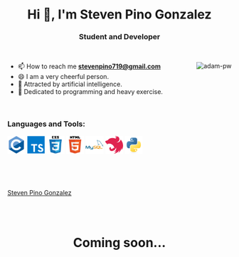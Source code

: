 <h1 align="center">Hi 👋, I'm Steven Pino Gonzalez</h1>
<h3 align="center">Student and Developer</h3>

<br>

<p><img align="right" src="https://github.com/Adam-pw/Adam-pw/blob/main/animation_500_kxa883sd.gif" alt="adam-pw" /></p>

- 📫 How to reach me **stevenpino719@gmail.com**
- 😄 I am a very cheerful person.
- 💪 Attracted by artificial intelligence.
- 💪 Dedicated to programming and heavy exercise.

<br>

<h3 align="left">Languages and Tools:</h3>
<p align="left">
   <img src="https://raw.githubusercontent.com/devicons/devicon/master/icons/c/c-original.svg"
      alt="c" width="40" height="40" />
    <img src="https://github.com/devicons/devicon/blob/master/icons/typescript/typescript-plain.svg"
      alt="cplusplus" width="40" height="40" />
   <img src="https://raw.githubusercontent.com/devicons/devicon/master/icons/css3/css3-original-wordmark.svg" alt="css3"
      width="40" height="40" />
  <img src="https://raw.githubusercontent.com/devicons/devicon/master/icons/html5/html5-original-wordmark.svg"
      alt="html5" width="40" height="40" />
  <img src="https://raw.githubusercontent.com/devicons/devicon/master/icons/mysql/mysql-original-wordmark.svg"
      alt="mysql" width="40" height="40" />
  <img src="https://github.com/devicons/devicon/blob/master/icons/nestjs/nestjs-original.svg"
    alt="mysql" width="40" height="40" />
  <img src="https://raw.githubusercontent.com/devicons/devicon/master/icons/python/python-original.svg" alt="python"
      width="40" height="40" />
</p>

<br>
      
<p align="left"> <a href="https://twitter.com/" target="blank"><img
      src="https://img.shields.io/twitter/follow/?logo=twitter&style=for-the-badge" alt="" /></a> </p>

[Steven Pino Gonzalez](https://github.com/StevenPino)

<p></p>
<br>
<br>
<h1 align="center">Coming soon...</h1>

